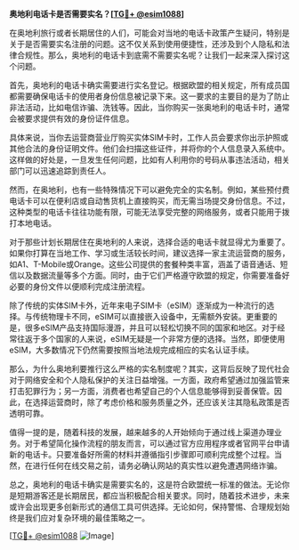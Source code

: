 **奥地利电话卡是否需要实名？[[TG💪+ @esim1088](https://t.me/s/esim1088)]**

在奥地利旅行或者长期居住的人们，可能会对当地的电话卡政策产生疑问，特别是关于是否需要实名注册的问题。这不仅关系到使用便捷性，还涉及到个人隐私和法律合规性。那么，奥地利的电话卡到底需不需要实名呢？让我们一起来深入探讨这个问题。

首先，奥地利的电话卡确实需要进行实名登记。根据欧盟的相关规定，所有成员国都需要确保电话卡的使用者身份信息被记录下来。这一要求的主要目的是为了防止非法活动，比如电信诈骗、洗钱等。因此，当你购买一张奥地利的电话卡时，通常会被要求提供有效的身份证件信息。

具体来说，当你去运营商营业厅购买实体SIM卡时，工作人员会要求你出示护照或其他合法的身份证明文件。他们会扫描这些证件，并将你的个人信息录入系统中。这样做的好处是，一旦发生任何问题，比如有人利用你的号码从事违法活动，相关部门可以迅速追踪到责任人。

然而，在奥地利，也有一些特殊情况下可以避免完全的实名制。例如，某些预付费电话卡可以在便利店或自动售货机上直接购买，而无需当场提交身份信息。不过，这种类型的电话卡往往功能有限，可能无法享受完整的网络服务，或者只能用于拨打本地电话。

对于那些计划长期居住在奥地利的人来说，选择合适的电话卡就显得尤为重要了。如果你打算在当地工作、学习或生活较长时间，建议选择一家主流运营商的服务，如A1、T-Mobile或Orange。这些公司提供的套餐种类丰富，涵盖了语音通话、短信以及数据流量等多个方面。同时，由于它们严格遵守欧盟的规定，你需要准备好必要的身份文件以便顺利完成注册流程。

除了传统的实体SIM卡外，近年来电子SIM卡（eSIM）逐渐成为一种流行的选择。与传统物理卡不同，eSIM可以直接嵌入设备中，无需额外安装。更重要的是，很多eSIM产品支持国际漫游，并且可以轻松切换不同的国家和地区。对于经常往返于多个国家的人来说，eSIM无疑是一个非常方便的选择。当然，即便使用eSIM，大多数情况下仍然需要按照当地法规完成相应的实名认证手续。

那么，为什么奥地利要推行这么严格的实名制度呢？其实，这背后反映了现代社会对于网络安全和个人隐私保护的关注日益增强。一方面，政府希望通过加强监管来打击犯罪行为；另一方面，消费者也希望自己的个人信息能够得到妥善保管。因此，在选择运营商时，除了考虑价格和服务质量之外，还应该关注其隐私政策是否透明可靠。

值得一提的是，随着科技的发展，越来越多的人开始倾向于通过线上渠道办理业务。对于希望简化操作流程的朋友而言，可以通过官方应用程序或者官网平台申请新的电话卡。只要准备好所需的材料并遵循指引步骤即可顺利完成整个过程。当然，在进行任何在线交易之前，请务必确认网站的真实性以避免遭遇网络诈骗。

总之，奥地利的电话卡确实是需要实名的，这是符合欧盟统一标准的做法。无论你是短期游客还是长期居民，都应当积极配合相关要求。同时，随着技术进步，未来或许会出现更多创新形式的通信工具可供选择。无论如何，保持警惕、合理规划始终是我们应对复杂环境的最佳策略之一。

[[TG💪+ @esim1088](https://t.me/s/esim1088) ![Image](https://i.postimg.cc/4NQfJmqS/Snipaste-2025-05-13-00-14-12.png)]